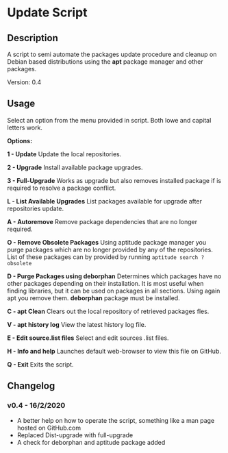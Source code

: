 # Update Script

## Description

A script to semi automate the packages update procedure and cleanup on Debian based distributions using the **apt** package manager and other packages.

Version: 0.4

## Usage

Select an option from the menu provided in script. Both lowe and capital letters work.

**Options:**

**1 - Update**
Update the local repositories.

**2 - Upgrade**
Install available package upgrades.

**3 - Full-Upgrade**
Works as upgrade but also removes installed package if is required to resolve a package conflict.

**L - List Available Upgrades**
List packages available for upgrade after repositories update.

**A - Autoremove**
Remove package dependencies that are no longer required.

**O - Remove Obsolete Packages**
Using aptitude package manager you purge packages which are no longer provided by any of the repositories. List of these packages can by provided by running ```aptitude search ?obsolete```

**D - Purge Packages using deborphan**
Determines which packages have no other packages depending on their installation. It is most useful when finding libraries, but it can be used on packages in all sections.
Using again apt you remove them.
**deborphan** package must be installed.

**C - apt Clean**
Clears out the local repository of retrieved packages fles.

**V - apt history log**
View the latest history log file.

**E - Edit source.list files**
Select and edit sources .list files.

**H - Info and help**
Launches default web-browser to view this file on GitHub.

**Q - Exit**
Exits the script.

## Changelog

### v0.4 - 16/2/2020
- A better help on how to operate the script, something like a man page hosted on GitHub.com
- Replaced Dist-upgrade with full-upgrade
- A check for deborphan and aptitude package added
